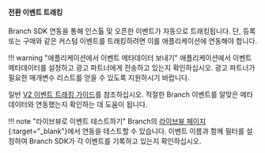 #### 전환 이벤트 트래킹

Branch SDK 연동을 통해 인스톨 및 오픈한 이벤트가 자동으로 트래킹됩니다. 단, 등록 또는 구매와 같은 커스텀 이벤트를 트래킹하려면 이를 애플리케이션에 연동해야 합니다.

!!! warning "애플리케이션에서 이벤트 메타데이터 보내기"
	애플리케이션에서 이벤트 메타데이터를 설정하고 광고 파트너에게 전송하고 있는지 확인하십시오. 광고 파트너가 필요한 매개변수 리스트를 얻을 수 있도록 지원하시기 바랍니다.

일반 [V2 이벤트 트래킹 가이드](/apps/v2event/#overview)를 참조하십시오. 적절한 Branch 이벤트를 알맞은 메타데이터와 연동했는지 확인하는 데 도움이 됩니다.

!!! note "라이브뷰로 이벤트 테스트하기"
	Branch의 [라이브뷰 페이지](https://dashboard.branch.io/liveview/events)\{:target="\_blank"\}에서 연동을 테스트할 수 있습니다. 이벤트 이름과 함께 필터를 설정하여 Branch SDK가 각 이벤트를 기록하고 있는지 확인하십시오.

